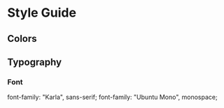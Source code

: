 # Style Guide

## Colors

## Typography

### Font

font-family: "Karla", sans-serif;
font-family: "Ubuntu Mono", monospace;
